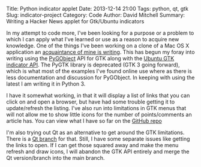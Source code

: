 Title: Python indicator applet
Date: 2013-12-14 21:00
Tags: python, qt, gtk
Slug: indicator-project
Category: Code
Author: David Mitchell
Summary: Writing a Hacker News applet for Gtk/Ubuntu indicators

In my attempt to code more, I've been looking for a purpose or a problem 
to which I can apply what I've learned or use as a reason to acquire new
knowledge. One of the things I've been working on a clone of a Mac OS X 
application an [acquaintance of mine is writing][hacker-bar].
This has begun my foray into writing using the [PyGObject][pyGOTutorial]
API for GTK along with the [Ubuntu GTK indicator API][ubuntuAppIndicator]. 
The PyGTK library is deprecated (GTK 3 going forward), which is what most 
of the examples I've found online use where as there is less documentation 
and discussion for PyGObject. In keeping with using the latest I am writing 
it in Python 3.

I have it somewhat working, in that it will display a list of links that 
you can click on and open a browser, but have had some trouble getting it
to update/refresh the listing. I've also run into limitations in GTK menus
that will not allow me to show little icons for the number of points/comments
an article has. You can view what I have so far on the [GitHub repo][hacker-news-applet]

I'm also trying out Qt as an alternative to get around the GTK limitations. 
There is a [Qt branch][hacker-news-app-qt] for that. Still, I have some 
separate issues like getting the links to open. If I can get those squared 
away and make the menu refresh and draw icons, I will abandon the GTK API 
entirely and merge the Qt version/branch into the main branch.


[hacker-bar]: https://github.com/MohawkApps/Hacker-Bar
[pyGOTutorial]: https://python-gtk-3-tutorial.readthedocs.org/en/latest/index.html
[ubuntuAppIndicator]: https://unity.ubuntu.com/projects/appindicators/
[hacker-news-applet]: https://github.com/digital-shokunin/Hacker-News-Applet
[hacker-news-app-qt]: https://github.com/digital-shokunin/Hacker-News-Applet/tree/qt
